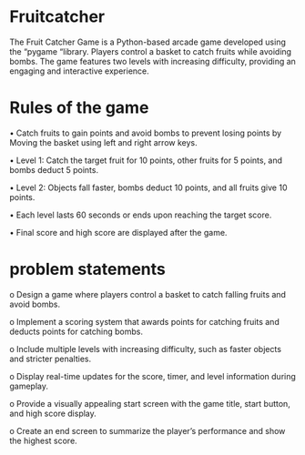 # Fruitcatcher
The Fruit Catcher Game is a Python-based arcade game developed using the “pygame “library. Players control a basket to catch fruits while avoiding bombs. The game features two levels with increasing difficulty, providing an engaging and interactive experience.
# Rules of the game
•	Catch fruits to gain points and avoid bombs to prevent losing points by Moving the basket using left and right arrow keys.

•	Level 1: Catch the target fruit for 10 points, other fruits for 5 points, and bombs deduct 5 points.

•	Level 2: Objects fall faster, bombs deduct 10 points, and all fruits give 10 points.

•	Each level lasts 60 seconds or ends upon reaching the target score.

•	Final score and high score are displayed after the game.

# problem statements

o	Design a game where players control a basket to catch falling fruits and avoid bombs.

o	Implement a scoring system that awards points for catching fruits and deducts points for catching bombs.

o	Include multiple levels with increasing difficulty, such as faster objects and stricter penalties.

o	Display real-time updates for the score, timer, and level information during gameplay.

o	Provide a visually appealing start screen with the game title, start button, and high score display.

o	Create an end screen to summarize the player’s performance and show the highest score.
